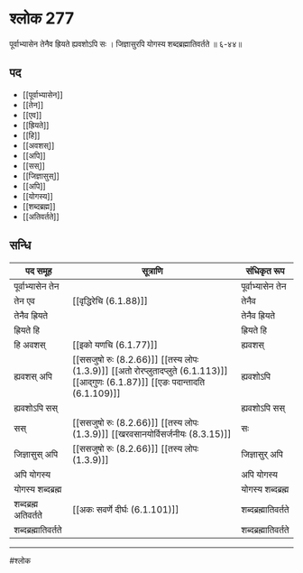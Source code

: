 # श्लोक 277

पूर्वाभ्यासेन तेनैव ह्रियते ह्यवशोऽपि सः ।
जिज्ञासुरपि योगस्य शब्दब्रह्मातिवर्तते ॥ ६-४४॥


## पद 

- [[पूर्वाभ्यासेन]]
- [[तेन]]
- [[एव]]
- [[ह्रियते]]
- [[हि]]
- [[अवशस्]]
- [[अपि]]
- [[सस्]]
- [[जिज्ञासुस्]]
- [[अपि]]
- [[योगस्य]]
- [[शब्दब्रह्म]]
- [[अतिवर्तते]]

## सन्धि

| पद समूह | सूत्राणि | संधिकृत रूप |
| ----- | ----- | ----- |
| पूर्वाभ्यासेन तेन |  | पूर्वाभ्यासेन तेन |
| तेन एव |  [[वृद्धिरेचि (6.1.88)]] | तेनैव |
| तेनैव ह्रियते |  | तेनैव ह्रियते |
| ह्रियते हि |  | ह्रियते हि |
| हि अवशस् |  [[इको यणचि (6.1.77)]] | ह्यवशस् |
| ह्यवशस् अपि |  [[ससजुषो रुः (8.2.66)]] [[तस्य लोपः (1.3.9)]] [[अतो रोरप्लुतादप्लुते (6.1.113)]] [[आद्गुणः (6.1.87)]] [[एङः पदान्तादति (6.1.109)]] | ह्यवशोऽपि |
| ह्यवशोऽपि सस् |  | ह्यवशोऽपि सस् |
| सस् |  [[ससजुषो रुः (8.2.66)]] [[तस्य लोपः (1.3.9)]] [[खरवसानयोर्विसर्जनीयः (8.3.15)]] | सः |
| जिज्ञासुस् अपि |  [[ससजुषो रुः (8.2.66)]] [[तस्य लोपः (1.3.9)]] | जिज्ञासुर् अपि |
| अपि योगस्य |  | अपि योगस्य |
| योगस्य शब्दब्रह्म |  | योगस्य शब्दब्रह्म |
| शब्दब्रह्म अतिवर्तते |  [[अकः सवर्णे दीर्घः (6.1.101)]] | शब्दब्रह्मातिवर्तते |
| शब्दब्रह्मातिवर्तते |  | शब्दब्रह्मातिवर्तते |


---

#श्लोक